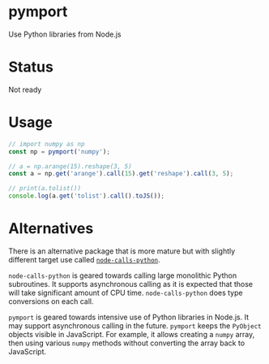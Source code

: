 # pymport

Use Python libraries from Node.js

# Status

Not ready

# Usage

```js
// import numpy as np
const np = pymport('numpy');

// a = np.arange(15).reshape(3, 5)
const a = np.get('arange').call(15).get('reshape').call(3, 5);

// print(a.tolist())
console.log(a.get('tolist').call().toJS());
```

# Alternatives

There is an alternative package that is more mature but with slightly different target use called [`node-calls-python`](https://github.com/hmenyus/node-calls-python).

`node-calls-python` is geared towards calling large monolithic Python subroutines. It supports asynchronous calling as it is expected that those will take significant amount of CPU time. `node-calls-python` does type conversions on each call.

`pymport` is geared towards intensive use of Python libraries in Node.js. It may support asynchronous calling in the future. `pymport` keeps the `PyObject` objects visible in JavaScript. For example, it allows creating a `numpy` array, then using various `numpy` methods without converting the array back to JavaScript.
